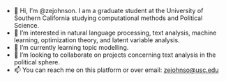 - 👋 Hi, I’m @zejohnson. I am a graduate student at the University of Southern California studying computational methods and Political Science.
- 👀 I’m interested in natural language processing, text analysis, machine learning, optimization theory, and latent variable analysis.
- 🌱 I’m currently learning topic modelling.
- 💞️ I’m looking to collaborate on projects concerning text analysis in the political sphere.
- 📫 You can reach me on this platform or over email: zejohnso@usc.edu
